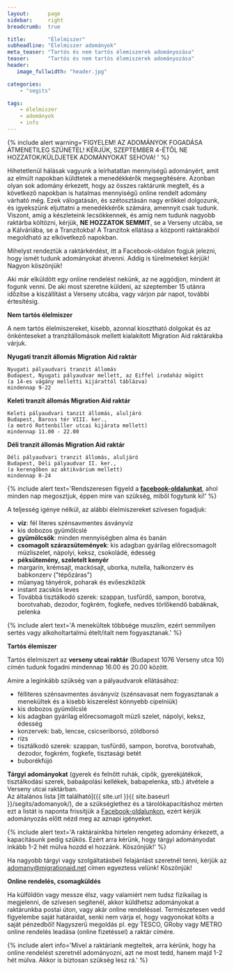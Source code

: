 ```yaml
---
layout:      page
sidebar:     right
breadcrumb:  true

title:       "Élelmiszer"
subheadline: "Élelmiszer adományok"
meta_teaser: "Tartós és nem tartós élemiszerek adományozása"
teaser:      "Tartós és nem tartós élemiszerek adományozása"
header:
   image_fullwidth: "header.jpg"

categories:
    - "segits"

tags:
    - élelmiszer
    - adományok
    - info
---
```



{% include alert warning='FIGYELEM! AZ ADOMÁNYOK FOGADÁSA ÁTMENETILEG SZÜNETEL! KÉRJÜK, SZEPTEMBER 4-ÉTŐL NE HOZZATOK/KÜLDJETEK ADOMÁNYOKAT SEHOVA! ' %} 

Hihetetlenül hálásak vagyunk a leírhatatlan mennyiségű adományért, amit az elmúlt napokban küldtetek a menedékkérők megsegítésére. Azonban olyan sok adomány érkezett, hogy az összes raktárunk megtelt, és a következő napokban is hatalmas mennyiségű online rendelt adomány várható még. Ezek válogatásán, és szétosztásán nagy erőkkel dolgozunk, és igyekszünk eljuttatni a menedékkérők számára, amennyit csak tudunk. Viszont, amíg a készleteink lecsökkennek, és amíg nem tudunk nagyobb raktárba költözni, kérjük, **NE HOZZATOK SEMMIT**, se a Verseny utcába, se a Kálváriába, se a Tranzitokba! A Tranzitok ellátása a központi raktárakból megoldható az elkövetkező napokban.

Mihelyst rendeztük a raktárkérdést, itt a Facebook-oldalon fogjuk jelezni, hogy ismét tudunk adományokat átvenni. Addig is türelmeteket kérjük! Nagyon köszönjük! 

Aki már elküldött egy online rendelést nekünk, az ne aggódjon, mindent át fogunk venni. De aki most szeretne küldeni, az szeptember 15 utánra időzítse a kiszállítást a Verseny utcába, vagy várjon pár napot, további értesítésig.



**Nem tartós élelmiszer**

A nem tartós élelmiszereket, kisebb, azonnal kiosztható dolgokat és az önkénteseket a tranzitállomások mellett kialakított Migration Aid raktárakba várjuk.  

**Nyugati tranzit állomás Migration Aid raktár**

	Nyugati pályaudvari tranzit állomás
	Budapest, Nyugati pályaudvar mellett, az Eiffel irodaház mögött 
	(a 14-es vágány melletti kijárattól táblázva)
	mindennap 9-22


**Keleti tranzit állomás Migration Aid raktár** 

	Keleti pályaudvari tanzit állomás, aluljáró
	Budapest, Baross tér VIII. ker., 
	(a metró Rottenbiller utcai kijárata mellett)
	mindennap 11.00 - 22.00


**Déli tranzit állomás Migration Aid raktár**

	Déli pályaudvari tranzit állomás, aluljáró
	Budapest, Déli pályaudvar II. ker., 
	(a kerengőben az aktikvárium mellett)
	mindennap 0-24



<!-- <iframe src="https://www.google.com/maps/embed?pb=!1m18!1m12!1m3!1d1347.7420789986747!2d19.081605084579945!3d47.499961616993176!2m3!1f0!2f0!3f0!3m2!1i1024!2i768!4f13.1!3m3!1m2!1s0x4741dc89ed85b587%3A0x6b75c3ede804dc7a!2zQnVkYXBlc3QsIEJhcm9zcyB0w6lyaSBhbHVsasOhcsOz!5e0!3m2!1sen!2shu!4v1439208100610" width="300" height="250" frameborder="0" style="border:0" allowfullscreen></iframe> -->


{% include alert text='Rendszeresen figyeld a <a href="https://www.facebook.com/migrationaidhungary"><b>facebook-oldalunkat</b></a>, ahol minden nap megosztjuk, éppen mire van szükség, miből fogytunk ki!' %}

A teljesség igénye nélkül, az alábbi élelmiszereket szívesen fogadjuk:

- **víz**: fél literes szénsavmentes ásványvíz
- kis dobozos gyümölcslé
- **gyümölcsök**: minden mennyiségben alma és banán
- **csomagolt szárazsütemények**: kis adagban gyárilag előrecsomagolt müzliszelet, nápolyi, keksz, csokoládé, édesség
- **péksütemény, szeletelt kenyér**
- margarin, krémsajt,  mackósajt, uborka, nutella, halkonzerv és babkonzerv ("tépőzáras")
- műanyag tányérok, poharak és evőeszközök
- instant zacskós leves
- Továbbá tisztálkodó szerek: szappan, tusfürdő, sampon, borotva, borotvahab, dezodor, fogkrém, fogkefe, nedves törlőkendő babáknak, pelenka

{% include alert text='A menekültek többsége muszlim, ezért semmilyen sertés vagy alkoholtartalmú ételt/italt nem fogyasztanak.' %}

**Tartós élemiszer**

Tartós élelmiszert az **verseny utcai raktár**  (Budapest 1076 Verseny utca 10) címén tudunk fogadni mindennap 16.00 és 20.00 között.

Amire a leginkább szükség van a pályaudvarok ellátásához:

- félliteres szénsavmentes ásványvíz (szénsavasat nem fogyasztanak a menekültek és a kisebb kiszerelést könnyebb cipelniük)
- kis dobozos gyümölcslé
- kis adagban gyárilag előrecsomagolt müzli szelet, nápolyi, keksz, édesség
- konzervek: bab, lencse, csicseriborsó, zöldborsó
- rizs
- tisztálkodó szerek: szappan, tusfürdő, sampon, borotva, borotvahab, dezodor, fogkrém, fogkefe, tisztasági betét
- buborékfújó


**Tárgyi adományokat** (gyerek és felnőtt ruhák, cipők, gyerekjátékok, tisztálkodási szerek, babaápolási kellékek, babapelenka, stb.) átvétele a Verseny utcai raktárban.   
Az általános lista [itt található]({{ site.url }}{{ site.baseurl }}/segits/adomanyok/), de a szükséglethez és a tárolókapacitáshoz mérten ezt a listát is naponta frissítjük a [Facebook-oldalunkon](https://www.facebook.com/migrationaidhungary), ezért kérjük adományozás előtt nézd meg az aznapi igényeket.

{% include alert text='A raktárainkba hirtelen rengeteg adomány érkezett, a kapacitásunk pedig szűkös. Ezért arra kérünk, hogy tárgyi adományodat inkább 1-2 hét múlva hozdd el hozzánk. Köszönjük!' %}

Ha nagyobb tárgyi vagy szolgáltatásbeli felajánlást szeretnél tenni, kérjük az [adomany@migrationaid.net](mailto:adomany@migrationaid.net) címen egyeztess velünk! Köszönjük!

**Online rendelés, csomagküldés**

Ha külföldön vagy messze élsz, vagy valamiért nem tudsz fizikailag is megjelenni, de szívesen segítenél, akkor küldhetsz adományokat a raktárunkba postai úton, vagy akár online rendeléssel. Természetesen vedd figyelembe saját határaidat, senki nem várja el, hogy vagyonokat költs a saját pénzedből!
Nagyszerű megoldás pl. egy TESCO, GRoby vagy METRO online rendelés leadása (online fizetéssel) a raktár címére.

{% include alert info='Mivel a raktáriank megteltek, arra kérünk, hogy ha online rendelést szeretnél adományozni, azt ne most tedd, hanem majd 1-2 hét múlva. Akkor is biztosan szükség lesz rá.'  %}

